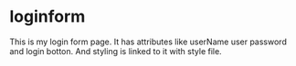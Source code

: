 # loginform
This is my login form page. It has attributes like userName user password and login botton.
And styling is linked to it with style file.





